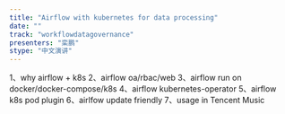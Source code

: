 ```yaml
---
title: "Airflow with kubernetes for data processing"
date: "" 
track: "workflowdatagovernance"
presenters: "栾鹏"
stype: "中文演讲"
---
```

1、why airflow + k8s
 2、airflow oa/rbac/web
 3、airflow run on docker/docker-compose/k8s
 4、airflow kubernetes-operator
 5、airflow k8s pod plugin
 6、airlfow update friendly
 7、usage in Tencent Music
